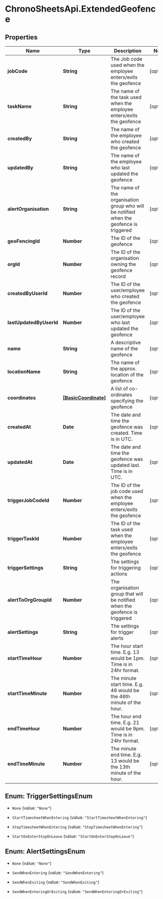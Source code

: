 # ChronoSheetsApi.ExtendedGeofence

## Properties

Name | Type | Description | Notes
------------ | ------------- | ------------- | -------------
**jobCode** | **String** | The Job code used when the employee enters/exits the geofence | [optional] 
**taskName** | **String** | The name of the task used when the employee enters/exits the geofence | [optional] 
**createdBy** | **String** | The name of the employee who created the geofence | [optional] 
**updatedBy** | **String** | The name of the employee who last updated the geofence | [optional] 
**alertOrganisation** | **String** | The name of the organisation group who will be notified when the geofence is triggered | [optional] 
**geoFencingId** | **Number** | The ID of the geofence | [optional] 
**orgId** | **Number** | The ID of the organisation owning the geofence record | [optional] 
**createdByUserId** | **Number** | The ID of the user/employee who created the geofence | [optional] 
**lastUpdatedByUserId** | **Number** | The ID of the user/employee who last updated the geofence | [optional] 
**name** | **String** | A descriptive name of the geofence | [optional] 
**locationName** | **String** | The name of the approx. location of the geofence | [optional] 
**coordinates** | [**[BasicCoordinate]**](BasicCoordinate.md) | A list of co-ordinates specifying the geofence | [optional] 
**createdAt** | **Date** | The date and time the geofence was created.  Time is in UTC. | [optional] 
**updatedAt** | **Date** | The date and time the geofence was updated last.  Time is in UTC. | [optional] 
**triggerJobCodeId** | **Number** | The ID of the job code used when the employee enters/exits the geofence | [optional] 
**triggerTaskId** | **Number** | The ID of the task used when the employee enters/exits the geofence | [optional] 
**triggerSettings** | **String** | The settings for triggering actions | [optional] 
**alertToOrgGroupId** | **Number** | The organisation group that will be notified when the geofence is triggered | [optional] 
**alertSettings** | **String** | The settings for trigger alerts | [optional] 
**startTimeHour** | **Number** | The hour start time. E.g. 13 would be 1pm.  Time is in 24hr format. | [optional] 
**startTimeMinute** | **Number** | The minute start time.  E.g. 46 would be the 46th minute of the hour. | [optional] 
**endTimeHour** | **Number** | The hour end time. E.g. 21 would be 9pm.  Time is in 24hr format. | [optional] 
**endTimeMinute** | **Number** | The minute end time.  E.g. 13 would be the 13th minute of the hour. | [optional] 



## Enum: TriggerSettingsEnum


* `None` (value: `"None"`)

* `StartTimesheetWhenEntering` (value: `"StartTimesheetWhenEntering"`)

* `StopTimesheetWhenEntering` (value: `"StopTimesheetWhenEntering"`)

* `StartOnEnterStopOnLeave` (value: `"StartOnEnterStopOnLeave"`)





## Enum: AlertSettingsEnum


* `None` (value: `"None"`)

* `SendWhenEntering` (value: `"SendWhenEntering"`)

* `SendWhenExiting` (value: `"SendWhenExiting"`)

* `SendWhenEnteringOrExiting` (value: `"SendWhenEnteringOrExiting"`)




